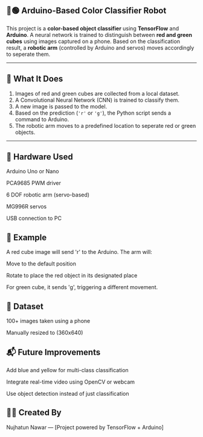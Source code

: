 ## 🔴🟢 Arduino-Based Color Classifier Robot

This project is a **color-based object classifier** using **TensorFlow** and **Arduino**. A neural network is trained to distinguish between **red and green cubes** using images captured on a phone. Based on the classification result, a **robotic arm** (controlled by Arduino and servos) moves accordingly to seperate them.

---

## 🧠 What It Does

1. Images of red and green cubes are collected from a local dataset.
2. A Convolutional Neural Network (CNN) is trained to classify them.
3. A new image is passed to the model.
4. Based on the prediction (`'r'` or `'g'`), the Python script sends a command to Arduino.
5. The robotic arm moves to a predefined location to seperate red or green objects.

---

## 🤖 Hardware Used

Arduino Uno or Nano

PCA9685 PWM driver

6 DOF robotic arm (servo-based)

MG996R servos

USB connection to PC

## 🧪 Example

A red cube image will send 'r' to the Arduino. The arm will:

Move to the default position

Rotate to place the red object in its designated place

For green cube, it sends 'g', triggering a different movement.

## 📸 Dataset
100+ images taken using a phone

Manually resized to (360x640)

## 📬 Future Improvements
Add blue and yellow for multi-class classification

Integrate real-time video using OpenCV or webcam

Use object detection instead of just classification

## 👩‍💻 Created By
Nujhatun Nawar — [Project powered by TensorFlow + Arduino]

